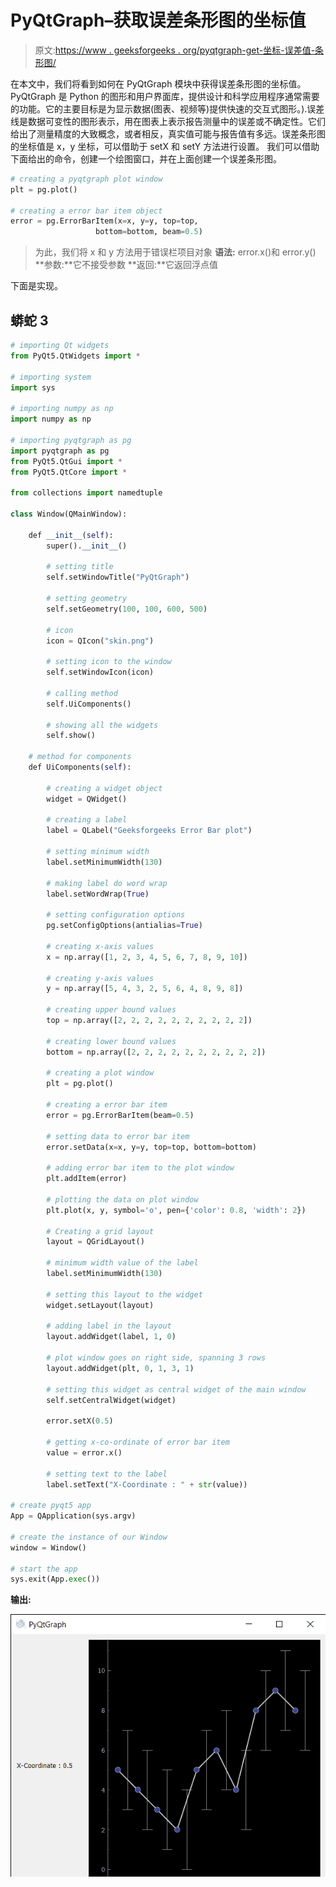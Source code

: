 # PyQtGraph–获取误差条形图的坐标值

> 原文:[https://www . geeksforgeeks . org/pyqtgraph-get-坐标-误差值-条形图/](https://www.geeksforgeeks.org/pyqtgraph-getting-co-ordinate-value-of-error-bar-graph/)

在本文中，我们将看到如何在 PyQtGraph 模块中获得误差条形图的坐标值。PyQtGraph 是 Python 的图形和用户界面库，提供设计和科学应用程序通常需要的功能。它的主要目标是为显示数据(图表、视频等)提供快速的交互式图形。).误差线是数据可变性的图形表示，用在图表上表示报告测量中的误差或不确定性。它们给出了测量精度的大致概念，或者相反，真实值可能与报告值有多远。误差条形图的坐标值是 x，y 坐标，可以借助于 setX 和 setY 方法进行设置。
我们可以借助下面给出的命令，创建一个绘图窗口，并在上面创建一个误差条形图。

```py
# creating a pyqtgraph plot window
plt = pg.plot()

# creating a error bar item object
error = pg.ErrorBarItem(x=x, y=y, top=top, 
                   bottom=bottom, beam=0.5)
```

> 为此，我们将 x 和 y 方法用于错误栏项目对象
> **语法:** error.x()和 error.y()
> **参数:**它不接受参数
> **返回:**它返回浮点值

下面是实现。

## 蟒蛇 3

```py
# importing Qt widgets
from PyQt5.QtWidgets import *

# importing system
import sys

# importing numpy as np
import numpy as np

# importing pyqtgraph as pg
import pyqtgraph as pg
from PyQt5.QtGui import *
from PyQt5.QtCore import *

from collections import namedtuple

class Window(QMainWindow):

    def __init__(self):
        super().__init__()

        # setting title
        self.setWindowTitle("PyQtGraph")

        # setting geometry
        self.setGeometry(100, 100, 600, 500)

        # icon
        icon = QIcon("skin.png")

        # setting icon to the window
        self.setWindowIcon(icon)

        # calling method
        self.UiComponents()

        # showing all the widgets
        self.show()

    # method for components
    def UiComponents(self):

        # creating a widget object
        widget = QWidget()

        # creating a label
        label = QLabel("Geeksforgeeks Error Bar plot")

        # setting minimum width
        label.setMinimumWidth(130)

        # making label do word wrap
        label.setWordWrap(True)

        # setting configuration options
        pg.setConfigOptions(antialias=True)

        # creating x-axis values
        x = np.array([1, 2, 3, 4, 5, 6, 7, 8, 9, 10])

        # creating y-axis values
        y = np.array([5, 4, 3, 2, 5, 6, 4, 8, 9, 8])

        # creating upper bound values
        top = np.array([2, 2, 2, 2, 2, 2, 2, 2, 2, 2])

        # creating lower bound values
        bottom = np.array([2, 2, 2, 2, 2, 2, 2, 2, 2, 2])

        # creating a plot window
        plt = pg.plot()

        # creating a error bar item
        error = pg.ErrorBarItem(beam=0.5)

        # setting data to error bar item
        error.setData(x=x, y=y, top=top, bottom=bottom)

        # adding error bar item to the plot window
        plt.addItem(error)

        # plotting the data on plot window
        plt.plot(x, y, symbol='o', pen={'color': 0.8, 'width': 2})

        # Creating a grid layout
        layout = QGridLayout()

        # minimum width value of the label
        label.setMinimumWidth(130)

        # setting this layout to the widget
        widget.setLayout(layout)

        # adding label in the layout
        layout.addWidget(label, 1, 0)

        # plot window goes on right side, spanning 3 rows
        layout.addWidget(plt, 0, 1, 3, 1)

        # setting this widget as central widget of the main window
        self.setCentralWidget(widget)

        error.setX(0.5)

        # getting x-co-ordinate of error bar item
        value = error.x()

        # setting text to the label
        label.setText("X-Coordinate : " + str(value))

# create pyqt5 app
App = QApplication(sys.argv)

# create the instance of our Window
window = Window()

# start the app
sys.exit(App.exec())
```

**输出:**

![](img/60110614c16f9b0afba568f003505aba.png)